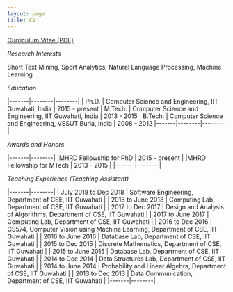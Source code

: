 ```yaml
---
layout: page
title: CV
---
```


[Curriculum Vitae (PDF)](https://swarup-rj.github.io/assets/pdfs/Swarup_cv.pdf)

*Research Interests*

Short Text Mining, Sport Analytics, Natural Language Processing, Machine Learning

*Education*

|-------|--------|--------|
| Ph.D. | Computer Science and Engineering, IIT Guwahati, India | 2015 - present
| M.Tech. | Computer Science and Engineering, IIT Guwahati, India | 2013 - 2015 
| B.Tech. | Computer Science and Engineering, VSSUT Burla, India | 2008 - 2012
|-------|--------|--------|

*Awards and Honors*

|-------|--------|
|MHRD Fellowship for PhD | 2015 - present |
|MHRD Fellowship for MTech | 2013 - 2015 |
|-------|--------|

*Teaching Experience (Teaching Assistant)*

|-------|--------|
| July 2018 to Dec 2018 | Software Engineering, Department of CSE, IIT Guwahati |
|  2018 to June 2018 | Computing Lab, Department of CSE, IIT Guwahati | 
|  2017 to Dec 2017 | Design and Analysis of Algorithms, Department of CSE, IIT Guwahati | 
|  2017 to June 2017 | Computing Lab, Department of CSE, IIT Guwahati | 
|  2016 to Dec 2016 | CS574, Computer Vision using Machine Learning, Department of CSE, IIT Guwahati | 
|  2016 to June 2016 | Database Lab, Department of CSE, IIT Guwahati | 
|  2015 to Dec 2015 | Discrete Mathematics, Department of CSE, IIT Guwahati | 
|  2015 to June 2015 | Database Lab, Department of CSE, IIT Guwahati | 
|  2014 to Dec 2014 | Data Structures Lab, Department of CSE, IIT Guwahati |
|  2014 to June 2014 | Probability and Linear Algebra, Department of CSE, IIT Guwahati |
|  2013 to Dec 2013 | Data Communication, Department of CSE, IIT Guwahati |
|-------|--------|




